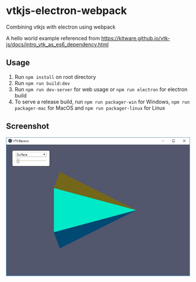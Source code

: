 # vtkjs-electron-webpack
Combining vtkjs with electron using webpack

A hello world example referenced from https://kitware.github.io/vtk-js/docs/intro_vtk_as_es6_dependency.html

## Usage
1. Run `npm install` on root directory
2. Run `npm run build:dev`
2. Run `npm run dev-server` for web usage or `npm run electron` for electron build
3. To serve a release build, run `npm run packager-win` for Windows, `npm run packager-mac` for MacOS and `npm run packager-linux` for Linux

## Screenshot
![Screenshot](./screenshot/screenshot.jpg "Screenshot")